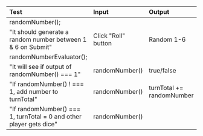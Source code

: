| Test | Input | Output |
| :------------| :---------------------------| :---------------|
| randomNumber(); |||
| "It should generate a random number between 1 & 6 on Submit" | Click "Roll" button | Random 1-6 |
| randomNumberEvaluator(); |||
| "It will see if output of randomNumber() === 1" | randomNumber() | true/false |
| "If randomNumber() ! === 1, add number to turnTotal" | randomNumber() | turnTotal += randomNumber |
| "If randomNumber() === 1, turnTotal = 0 and other player gets dice" | randomNumber() | 